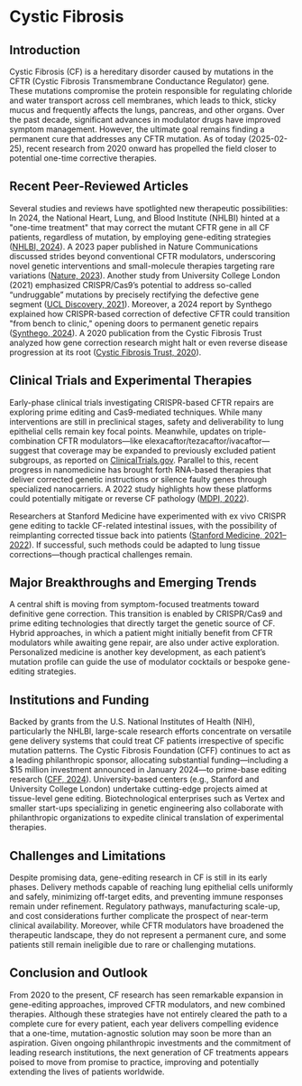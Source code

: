 # Cystic Fibrosis

## Introduction
Cystic Fibrosis (CF) is a hereditary disorder caused by mutations in the CFTR (Cystic Fibrosis Transmembrane Conductance Regulator) gene. These mutations compromise the protein responsible for regulating chloride and water transport across cell membranes, which leads to thick, sticky mucus and frequently affects the lungs, pancreas, and other organs. Over the past decade, significant advances in modulator drugs have improved symptom management. However, the ultimate goal remains finding a permanent cure that addresses any CFTR mutation. As of today (2025-02-25), recent research from 2020 onward has propelled the field closer to potential one-time corrective therapies.

## Recent Peer-Reviewed Articles
Several studies and reviews have spotlighted new therapeutic possibilities:
In 2024, the National Heart, Lung, and Blood Institute (NHLBI) hinted at a "one-time treatment" that may correct the mutant CFTR gene in all CF patients, regardless of mutation, by employing gene-editing strategies ([NHLBI, 2024](https://www.nhlbi.nih.gov/news/2024/cystic-fibrosis-cure-all-gene-editing-shows-promise)). A 2023 paper published in Nature Communications discussed strides beyond conventional CFTR modulators, underscoring novel genetic interventions and small-molecule therapies targeting rare variations ([Nature, 2023](https://www.nature.com/articles/s41467-023-36244-2)). Another study from University College London (2021) emphasized CRISPR/Cas9’s potential to address so-called “undruggable” mutations by precisely rectifying the defective gene segment ([UCL Discovery, 2021](https://discovery.ucl.ac.uk/10122682/1/Expert%20Opinion%20on%20Biological%20Therapy%20-%20Hart.pdf)). Moreover, a 2024 report by Synthego explained how CRISPR-based correction of defective CFTR could transition "from bench to clinic," opening doors to permanent genetic repairs ([Synthego, 2024](https://www.synthego.com/blog/crispr-cystic-fibrosis)). A 2020 publication from the Cystic Fibrosis Trust analyzed how gene correction research might halt or even reverse disease progression at its root ([Cystic Fibrosis Trust, 2020](https://www.cysticfibrosis.org.uk/sites/default/files/2020-12/RES24C%20Research%20in%20focus_Gene%20editing_Dec%202020.pdf)).

## Clinical Trials and Experimental Therapies
Early-phase clinical trials investigating CRISPR-based CFTR repairs are exploring prime editing and Cas9-mediated techniques. While many interventions are still in preclinical stages, safety and deliverability to lung epithelial cells remain key focal points. Meanwhile, updates on triple-combination CFTR modulators—like elexacaftor/tezacaftor/ivacaftor—suggest that coverage may be expanded to previously excluded patient subgroups, as reported on [ClinicalTrials.gov](https://clinicaltrials.gov/). Parallel to this, recent progress in nanomedicine has brought forth RNA-based therapies that deliver corrected genetic instructions or silence faulty genes through specialized nanocarriers. A 2022 study highlights how these platforms could potentially mitigate or reverse CF pathology ([MDPI, 2022](https://www.mdpi.com/1999-4923/14/7/1352)).

Researchers at Stanford Medicine have experimented with ex vivo CRISPR gene editing to tackle CF-related intestinal issues, with the possibility of reimplanting corrected tissue back into patients ([Stanford Medicine, 2021–2022](https://med.stanford.edu/content/dam/sm/medscholars/documents/potentialprojects/2021_2022_Potential_Projects_09-2021.xlsx)). If successful, such methods could be adapted to lung tissue corrections—though practical challenges remain.

## Major Breakthroughs and Emerging Trends
A central shift is moving from symptom-focused treatments toward definitive gene correction. This transition is enabled by CRISPR/Cas9 and prime editing technologies that directly target the genetic source of CF. Hybrid approaches, in which a patient might initially benefit from CFTR modulators while awaiting gene repair, are also under active exploration. Personalized medicine is another key development, as each patient’s mutation profile can guide the use of modulator cocktails or bespoke gene-editing strategies.

## Institutions and Funding
Backed by grants from the U.S. National Institutes of Health (NIH), particularly the NHLBI, large-scale research efforts concentrate on versatile gene delivery systems that could treat CF patients irrespective of specific mutation patterns. The Cystic Fibrosis Foundation (CFF) continues to act as a leading philanthropic sponsor, allocating substantial funding—including a $15 million investment announced in January 2024—to prime-base editing research ([CFF, 2024](https://www.cff.org/press-releases/2024-01/foundation-funds-15m-prime-medicine-gene-editing)). University-based centers (e.g., Stanford and University College London) undertake cutting-edge projects aimed at tissue-level gene editing. Biotechnological enterprises such as Vertex and smaller start-ups specializing in genetic engineering also collaborate with philanthropic organizations to expedite clinical translation of experimental therapies.

## Challenges and Limitations
Despite promising data, gene-editing research in CF is still in its early phases. Delivery methods capable of reaching lung epithelial cells uniformly and safely, minimizing off-target edits, and preventing immune responses remain under refinement. Regulatory pathways, manufacturing scale-up, and cost considerations further complicate the prospect of near-term clinical availability. Moreover, while CFTR modulators have broadened the therapeutic landscape, they do not represent a permanent cure, and some patients still remain ineligible due to rare or challenging mutations.

## Conclusion and Outlook
From 2020 to the present, CF research has seen remarkable expansion in gene-editing approaches, improved CFTR modulators, and new combined therapies. Although these strategies have not entirely cleared the path to a complete cure for every patient, each year delivers compelling evidence that a one-time, mutation-agnostic solution may soon be more than an aspiration. Given ongoing philanthropic investments and the commitment of leading research institutions, the next generation of CF treatments appears poised to move from promise to practice, improving and potentially extending the lives of patients worldwide.

